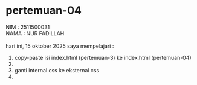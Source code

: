 # pertemuan-04
NIM : 2511500031<br> 
NAMA : NUR FADILLAH<br><br>
hari ini, 15 oktober 2025 saya mempelajari :
<ol>
<li>copy-paste isi index.html (pertemuan-3) ke index.html (pertemuan-04)<li>
<li>ganti internal css ke eksternal css<li>
<ol>
